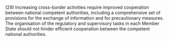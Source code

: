(29) Increasing cross-border activities require improved cooperation between national competent authorities, including a comprehensive set of provisions for the exchange of information and for precautionary measures. The organisation of the regulatory and supervisory tasks in each Member State should not hinder efficient cooperation between the competent national authorities.